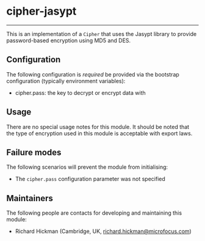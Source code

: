 # cipher-jasypt

---

 This is an implementation of a `Cipher` that uses the Jasypt library to
 provide password-based encryption using MD5 and DES.


## Configuration

 The following configuration is *required* be provided via the bootstrap
 configuration (typically environment variables):

 - cipher.pass: the key to decrypt or encrypt data with


## Usage

 There are no special usage notes for this module. It should be noted that the
 type of encryption used in this module is acceptable with export laws.


## Failure modes

 The following scenarios will prevent the module from initialising:

 - The `cipher.pass` configuration parameter was not specified


## Maintainers

 The following people are contacts for developing and maintaining this module:

 - Richard Hickman (Cambridge, UK, richard.hickman@microfocus.com)
